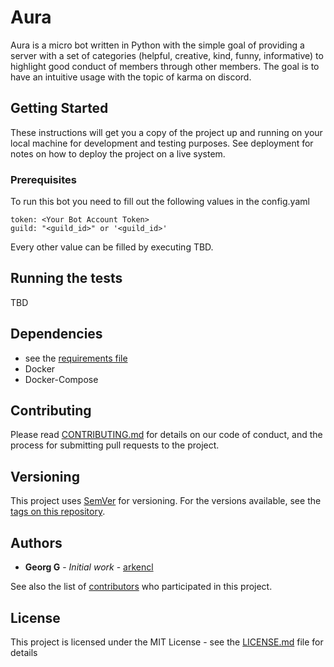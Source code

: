 #  Aura

Aura is a micro bot written in Python with the simple goal of providing a server
with a set of categories (helpful, creative, kind, funny, informative) to highlight 
good conduct of members through other members. The goal is to have an intuitive usage with
the topic of karma on discord.  

## Getting Started

These instructions will get you a copy of the project up and running on your local machine for development and testing purposes. See deployment for notes on how to deploy the project on a live system.

### Prerequisites

To run this bot you need to fill out the following values in the config.yaml

```
token: <Your Bot Account Token>
guild: "<guild_id>" or '<guild_id>'
```

Every other value can be filled by executing TBD.

## Running the tests

TBD

## Dependencies

* see the [requirements file](requirements.txt)
* Docker
* Docker-Compose

## Contributing

Please read [CONTRIBUTING.md](https://gist.github.com/PurpleBooth/b24679402957c63ec426) for details on our code of conduct, and the process for submitting pull requests to the project.

## Versioning

This project uses [SemVer](http://semver.org/) for versioning. For the versions available, see the [tags on this repository](https://github.com/arkencl/aura/tags/). 

## Authors

* **Georg G** - *Initial work* - [arkencl](https://github.com/arkencl)

See also the list of [contributors](https://github.com/arkencl/aura/graphs/contributors) who participated in this project.

## License

This project is licensed under the MIT License - see the [LICENSE.md](LICENSE.md) file for details

